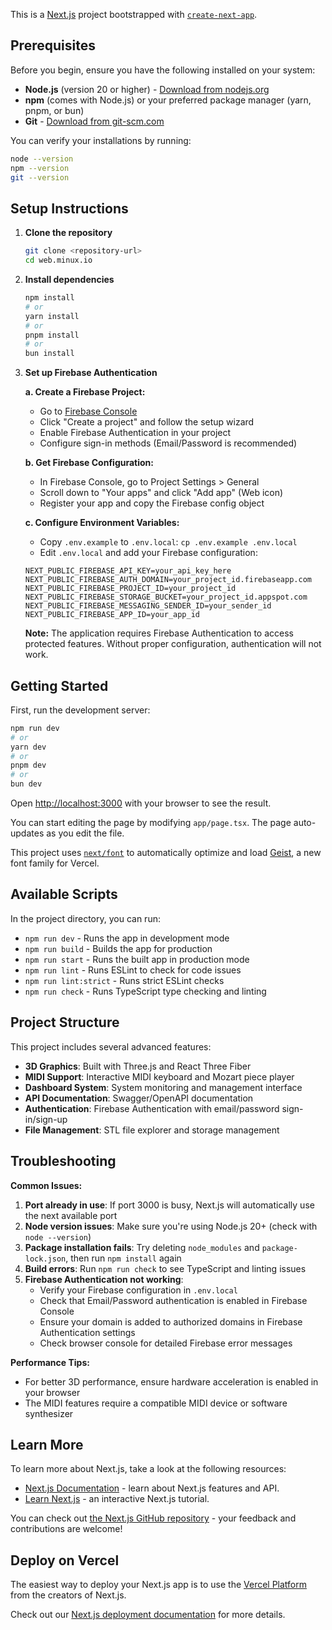 This is a [Next.js](https://nextjs.org) project bootstrapped with [`create-next-app`](https://nextjs.org/docs/app/api-reference/cli/create-next-app).

## Prerequisites

Before you begin, ensure you have the following installed on your system:

- **Node.js** (version 20 or higher) - [Download from nodejs.org](https://nodejs.org/)
- **npm** (comes with Node.js) or your preferred package manager (yarn, pnpm, or bun)
- **Git** - [Download from git-scm.com](https://git-scm.com/)

You can verify your installations by running:
```bash
node --version
npm --version
git --version
```

## Setup Instructions

1. **Clone the repository**
   ```bash
   git clone <repository-url>
   cd web.minux.io
   ```

2. **Install dependencies**
   ```bash
   npm install
   # or
   yarn install
   # or
   pnpm install
   # or
   bun install
   ```

3. **Set up Firebase Authentication**
   
   **a. Create a Firebase Project:**
   - Go to [Firebase Console](https://console.firebase.google.com/)
   - Click "Create a project" and follow the setup wizard
   - Enable Firebase Authentication in your project
   - Configure sign-in methods (Email/Password is recommended)
   
   **b. Get Firebase Configuration:**
   - In Firebase Console, go to Project Settings > General
   - Scroll down to "Your apps" and click "Add app" (Web icon)
   - Register your app and copy the Firebase config object
   
   **c. Configure Environment Variables:**
   - Copy `.env.example` to `.env.local`: `cp .env.example .env.local`
   - Edit `.env.local` and add your Firebase configuration:
   ```env
   NEXT_PUBLIC_FIREBASE_API_KEY=your_api_key_here
   NEXT_PUBLIC_FIREBASE_AUTH_DOMAIN=your_project_id.firebaseapp.com
   NEXT_PUBLIC_FIREBASE_PROJECT_ID=your_project_id
   NEXT_PUBLIC_FIREBASE_STORAGE_BUCKET=your_project_id.appspot.com
   NEXT_PUBLIC_FIREBASE_MESSAGING_SENDER_ID=your_sender_id
   NEXT_PUBLIC_FIREBASE_APP_ID=your_app_id
   ```
   
   **Note:** The application requires Firebase Authentication to access protected features. Without proper configuration, authentication will not work.

## Getting Started

First, run the development server:

```bash
npm run dev
# or
yarn dev
# or
pnpm dev
# or
bun dev
```

Open [http://localhost:3000](http://localhost:3000) with your browser to see the result.

You can start editing the page by modifying `app/page.tsx`. The page auto-updates as you edit the file.

This project uses [`next/font`](https://nextjs.org/docs/app/building-your-application/optimizing/fonts) to automatically optimize and load [Geist](https://vercel.com/font), a new font family for Vercel.

## Available Scripts

In the project directory, you can run:

- `npm run dev` - Runs the app in development mode
- `npm run build` - Builds the app for production
- `npm run start` - Runs the built app in production mode
- `npm run lint` - Runs ESLint to check for code issues
- `npm run lint:strict` - Runs strict ESLint checks
- `npm run check` - Runs TypeScript type checking and linting

## Project Structure

This project includes several advanced features:

- **3D Graphics**: Built with Three.js and React Three Fiber
- **MIDI Support**: Interactive MIDI keyboard and Mozart piece player
- **Dashboard System**: System monitoring and management interface
- **API Documentation**: Swagger/OpenAPI documentation
- **Authentication**: Firebase Authentication with email/password sign-in/sign-up
- **File Management**: STL file explorer and storage management

## Troubleshooting

**Common Issues:**

1. **Port already in use**: If port 3000 is busy, Next.js will automatically use the next available port
2. **Node version issues**: Make sure you're using Node.js 20+ (check with `node --version`)
3. **Package installation fails**: Try deleting `node_modules` and `package-lock.json`, then run `npm install` again
4. **Build errors**: Run `npm run check` to see TypeScript and linting issues
5. **Firebase Authentication not working**: 
   - Verify your Firebase configuration in `.env.local`
   - Check that Email/Password authentication is enabled in Firebase Console
   - Ensure your domain is added to authorized domains in Firebase Authentication settings
   - Check browser console for detailed Firebase error messages

**Performance Tips:**
- For better 3D performance, ensure hardware acceleration is enabled in your browser
- The MIDI features require a compatible MIDI device or software synthesizer

## Learn More

To learn more about Next.js, take a look at the following resources:

- [Next.js Documentation](https://nextjs.org/docs) - learn about Next.js features and API.
- [Learn Next.js](https://nextjs.org/learn) - an interactive Next.js tutorial.

You can check out [the Next.js GitHub repository](https://github.com/vercel/next.js) - your feedback and contributions are welcome!

## Deploy on Vercel

The easiest way to deploy your Next.js app is to use the [Vercel Platform](https://vercel.com/new?utm_medium=default-template&filter=next.js&utm_source=create-next-app&utm_campaign=create-next-app-readme) from the creators of Next.js.

Check out our [Next.js deployment documentation](https://nextjs.org/docs/app/building-your-application/deploying) for more details.

